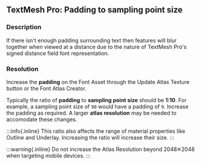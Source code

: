 ## TextMesh Pro: Padding to sampling point size
### Description
If there isn't enough padding surrounding text then features will blur together when viewed at a distance due to the nature of TextMesh Pro's signed distance field font representation.

### Resolution
Increase the **padding** on the Font Asset through the Update Atlas Texture button or the Font Atlas Creator.  

Typically the ratio of **padding** to **sampling point size** should be **1:10**. For example, a sampling point size of `90` would have a padding of `9`. Increase the padding as required. A larger **atlas resolution** may be needed to accomodate these changes.  

:::info{.inline}
This ratio also affects the range of material properties like Outline and Underlay. Increasing the ratio will increase their size.
:::

:::warning{.inline}
Do not increase the Atlas Resolution beyond 2048✕2048 when targeting mobile devices.
:::